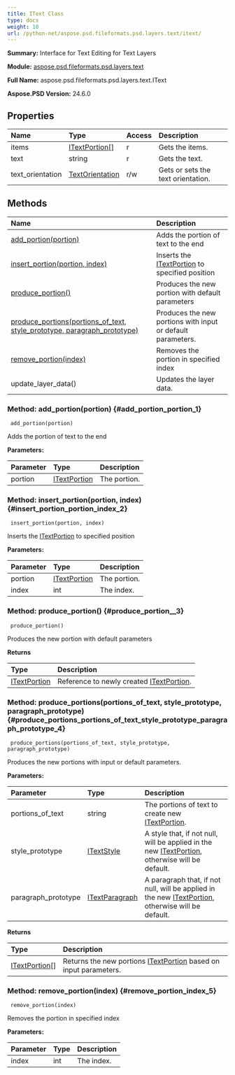 ```yaml
---
title: IText Class
type: docs
weight: 10
url: /python-net/aspose.psd.fileformats.psd.layers.text/itext/
---
```


**Summary:** Interface for Text Editing for Text Layers

**Module:** [aspose.psd.fileformats.psd.layers.text](/psd/python-net/aspose.psd.fileformats.psd.layers.text/)

**Full Name:** aspose.psd.fileformats.psd.layers.text.IText

**Aspose.PSD Version:** 24.6.0

## **Properties**
| **Name** | **Type** | **Access** | **Description** |
| :- | :- | :- | :- |
| items | [ITextPortion[]](/psd/python-net/aspose.psd.fileformats.psd.layers.text/itextportion) | r | Gets the items. |
| text | string | r | Gets the text. |
| text_orientation | [TextOrientation](/psd/python-net/aspose.psd.fileformats.psd/textorientation) | r/w | Gets or sets the text orientation. |
## **Methods**
| **Name** | **Description** |
| :- | :- |
| [add_portion(portion)](#add_portion_portion_1) | Adds the portion of text to the end |
| [insert_portion(portion, index)](#insert_portion_portion_index_2) | Inserts the [ITextPortion](/psd/python-net/aspose.psd.fileformats.psd.layers.text/itextportion/) to specified position |
| [produce_portion()](#produce_portion__3) | Produces the new portion with default parameters |
| [produce_portions(portions_of_text, style_prototype, paragraph_prototype)](#produce_portions_portions_of_text_style_prototype_paragraph_prototype_4) | Produces the new portions with input or default parameters. |
| [remove_portion(index)](#remove_portion_index_5) | Removes the portion in specified index |
| update_layer_data() | Updates the layer data. |


### Method: add_portion(portion) {#add_portion_portion_1}


```
 add_portion(portion) 
```

Adds the portion of text to the end

**Parameters:**

| Parameter | Type | Description |
| :- | :- | :- |
| portion | [ITextPortion](/psd/python-net/aspose.psd.fileformats.psd.layers.text/itextportion) | The portion. |

### Method: insert_portion(portion, index) {#insert_portion_portion_index_2}


```
 insert_portion(portion, index) 
```

Inserts the [ITextPortion](/psd/python-net/aspose.psd.fileformats.psd.layers.text/itextportion/) to specified position

**Parameters:**

| Parameter | Type | Description |
| :- | :- | :- |
| portion | [ITextPortion](/psd/python-net/aspose.psd.fileformats.psd.layers.text/itextportion) | The portion. |
| index | int | The index. |

### Method: produce_portion() {#produce_portion__3}


```
 produce_portion() 
```

Produces the new portion with default parameters

**Returns**

| Type | Description |
| :- | :- |
| [ITextPortion](/psd/python-net/aspose.psd.fileformats.psd.layers.text/itextportion) | Reference to newly created [ITextPortion](/psd/python-net/aspose.psd.fileformats.psd.layers.text/itextportion/). |


### Method: produce_portions(portions_of_text, style_prototype, paragraph_prototype) {#produce_portions_portions_of_text_style_prototype_paragraph_prototype_4}


```
 produce_portions(portions_of_text, style_prototype, paragraph_prototype) 
```

Produces the new portions with input or default parameters.

**Parameters:**

| Parameter | Type | Description |
| :- | :- | :- |
| portions_of_text | string | The portions of text to create new [ITextPortion](/psd/python-net/aspose.psd.fileformats.psd.layers.text/itextportion/). |
| style_prototype | [ITextStyle](/psd/python-net/aspose.psd.fileformats.psd.layers.text/itextstyle) | A style that, if not null, will be applied in the new [ITextPortion](/psd/python-net/aspose.psd.fileformats.psd.layers.text/itextportion/), otherwise will be default. |
| paragraph_prototype | [ITextParagraph](/psd/python-net/aspose.psd.fileformats.psd.layers.text/itextparagraph) | A paragraph that, if not null, will be applied in the new [ITextPortion](/psd/python-net/aspose.psd.fileformats.psd.layers.text/itextportion/), otherwise will be default. |

**Returns**

| Type | Description |
| :- | :- |
| [ITextPortion[]](/psd/python-net/aspose.psd.fileformats.psd.layers.text/itextportion) | Returns the new portions [ITextPortion](/psd/python-net/aspose.psd.fileformats.psd.layers.text/itextportion/) based on input parameters. |


### Method: remove_portion(index) {#remove_portion_index_5}


```
 remove_portion(index) 
```

Removes the portion in specified index

**Parameters:**

| Parameter | Type | Description |
| :- | :- | :- |
| index | int | The index. |

